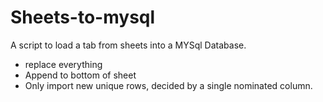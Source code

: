 # Sheets-to-mysql
A script to load a tab from sheets into a MYSql Database. 

* replace everything
* Append to bottom of sheet
* Only import new unique rows, decided by a single nominated column.
